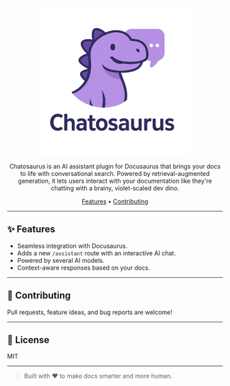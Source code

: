 <div align="center">
  <img src="./assets/logo.png" alt="Plugin Logo" width="350" />

  <p>
    Chatosaurus is an AI assistant plugin for Docusaurus that brings your docs to life with conversational search. Powered by retrieval-augmented generation, it lets users interact with your documentation like they're chatting with a brainy, violet-scaled dev dino.
  </p>

  <a href="#✨-features">Features</a> •
  <a href="#🤝-contributing">Contributing</a>
</div>

---

## ✨ Features

- Seamless integration with Docusaurus.
- Adds a new `/assistant` route with an interactive AI chat.
- Powered by several AI models.
- Context-aware responses based on your docs.

---

## 🤝 Contributing

Pull requests, feature ideas, and bug reports are welcome!

---

## 📝 License

MIT

---

> Built with ❤️ to make docs smarter and more human.